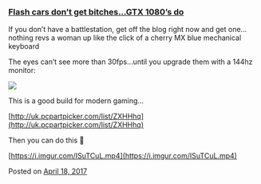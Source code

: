 
### [Flash cars don’t get bitches…GTX 1080’s do](https://fazthebro.com/2017/04/19/flash-cars-dont-get-bitches-gtx-1080s-do/)

If you don’t have a battlestation, get off the blog right now and get one…nothing revs a woman up like the click of a cherry MX blue mechanical keyboard

The eyes can’t see more than 30fps…until you upgrade them with a 144hz monitor:

![](https://fazthebro.com/wp-content/uploads/2017/04/battlestation.jpg)

This is a good build for modern gaming…

[http://uk.pcpartpicker.com/list/ZXHHhq](http://uk.pcpartpicker.com/list/ZXHHhq)

Then you can do this 🙂

[https://i.imgur.com/ISuTCuL.mp4](https://i.imgur.com/ISuTCuL.mp4)

Posted on [April 18, 2017](https://fazthebro.com/2017/04/18/ez-day-ez-life/)
